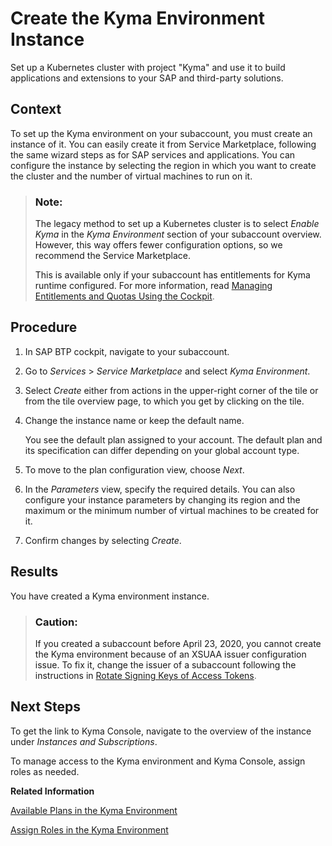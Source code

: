 <!-- loio09dd313bf6644250a14f8f38c3d644c0 -->

# Create the Kyma Environment Instance

Set up a Kubernetes cluster with project "Kyma" and use it to build applications and extensions to your SAP and third-party solutions.



<a name="loio09dd313bf6644250a14f8f38c3d644c0__context_er4_224_5pb"/>

## Context

To set up the Kyma environment on your subaccount, you must create an instance of it. You can easily create it from Service Marketplace, following the same wizard steps as for SAP services and applications. You can configure the instance by selecting the region in which you want to create the cluster and the number of virtual machines to run on it.

> ### Note:  
> The legacy method to set up a Kubernetes cluster is to select *Enable Kyma* in the *Kyma Environment* section of your subaccount overview. However, this way offers fewer configuration options, so we recommend the Service Marketplace.
> 
> This is available only if your subaccount has entitlements for Kyma runtime configured. For more information, read [Managing Entitlements and Quotas Using the Cockpit](managing-entitlements-and-quotas-using-the-cockpit-c824874.md).



<a name="loio09dd313bf6644250a14f8f38c3d644c0__steps_dbj_w15_frb"/>

## Procedure

1.  In SAP BTP cockpit, navigate to your subaccount.

2.  Go to *Services* \> *Service Marketplace* and select *Kyma Environment*.

3.  Select *Create* either from actions in the upper-right corner of the tile or from the tile overview page, to which you get by clicking on the tile.

4.  Change the instance name or keep the default name.

    You see the default plan assigned to your account. The default plan and its specification can differ depending on your global account type.

5.  To move to the plan configuration view, choose *Next*.

6.  In the *Parameters* view, specify the required details. You can also configure your instance parameters by changing its region and the maximum or the minimum number of virtual machines to be created for it.

7.  Confirm changes by selecting *Create*.




<a name="loio09dd313bf6644250a14f8f38c3d644c0__result_ghx_pcv_dlb"/>

## Results

You have created a Kyma environment instance.

> ### Caution:  
> If you created a subaccount before April 23, 2020, you cannot create the Kyma environment because of an XSUAA issuer configuration issue. To fix it, change the issuer of a subaccount following the instructions in [Rotate Signing Keys of Access Tokens](rotate-signing-keys-of-access-tokens-b279adf.md).



<a name="loio09dd313bf6644250a14f8f38c3d644c0__postreq_jdw_z24_5pb"/>

## Next Steps

To get the link to Kyma Console, navigate to the overview of the instance under *Instances and Subscriptions*.

To manage access to the Kyma environment and Kyma Console, assign roles as needed.

**Related Information**  


[Available Plans in the Kyma Environment](available-plans-in-the-kyma-environment-befe01d.md "Depending on your global account type, you will have access to a different plan that specifies cluster parameters for the Kyma environment.")

[Assign Roles in the Kyma Environment](assign-roles-in-the-kyma-environment-148ae38.md "Kyma uses roles and groups to manage access within the cluster. Every Kyma cluster comes with predefined roles for admins and developers, which give the assigned users the permissions suitable for their purposes.")

